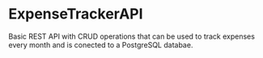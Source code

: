 # ExpenseTrackerAPI

Basic REST API with CRUD operations that can be used to track expenses every month and is conected to a PostgreSQL databae.
